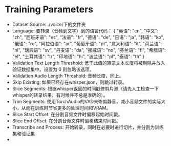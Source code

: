 # Training Parameters
-   Dataset Source: ./voice/下的文件夹
-   Language: 要转录（音频到文字）到的语言代码：
    {
        "英语": "en",
        "中文": "zh",
        "西班牙语": "es",
        "法语": "fr",
        "德语": "de",
        "日语": "ja",
        "韩语": "ko",
        "俄语": "ru",
        "阿拉伯语": "ar",
        "葡萄牙语": "pt",
        "意大利语": "it",
        "荷兰语": "nl",
        "瑞典语": "sv",
        "丹麦语": "da",
        "挪威语": "no",
        "芬兰语": "fi",
        "希腊语": "el",
        "土耳其语": "tr",
        "印地语": "hi",
        "波兰语": "pl",
        "泰语": "th"
    }
-   Validation Text Length Threshold: 低于此值的转录文本长度将被剔除并放入验证数据集中。设置为 0 则忽略该选项。
-   Validation Audio Length Threshold: 音频长度，同上。
-   Skip Existing: 如果已经存在whisper.json，则跳过转录。
-   Slice Segments: 根据whisper返回的时间戳修剪片源（请先人工检查一下whisper的转录结果，有时候并不总是准确的）。
-   Trim Segments: 使用TorchAudio的VAD来修剪静音，减小音频文件的实际大小，从而在训练时节省更多的处理时间和VRAM。
-   Slice Start Offset: 在分割音频文件时偏移起始时间戳。
-   Slice End Offset: 在分割音频文件时偏移结束时间戳。
-   Transcribe and Process: 开始转录，同时在必要时进行切片，并分割为训练集和验证集
-   
